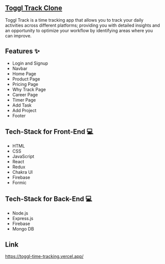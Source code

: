 ## [Toggl Track Clone](https://toggl.com/track)
Toggl Track is a time tracking app that allows you to track your daily activities across different platforms; providing you with detailed insights and an opportunity to optimize your workflow by identifying areas where you can improve.


## Features ✨
- Login and Signup
- Navbar
- Home Page
- Product Page
- Pricing Page
- Why Track Page
- Career Page
- Timer Page
- Add Task
- Add Project
- Footer

## Tech-Stack for Front-End 💻
- HTML
- CSS
- JavaScript
- React
- Redux
- Chakra UI
- Firebase
- Formic

## Tech-Stack for Back-End 💻
- Node.js
- Express.js
- Firebase
- Mongo DB

## Link

https://toggl-time-tracking.vercel.app/

 
